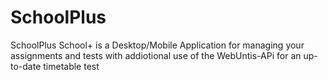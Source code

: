 # SchoolPlus
SchoolPlus School+ is a Desktop/Mobile Application for managing your assignments and tests with addiotional use of the WebUntis-APi for an up-to-date timetable test
